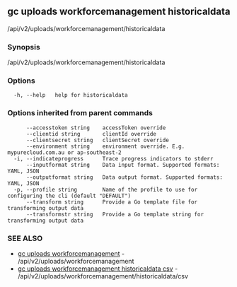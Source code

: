 ## gc uploads workforcemanagement historicaldata

/api/v2/uploads/workforcemanagement/historicaldata

### Synopsis

/api/v2/uploads/workforcemanagement/historicaldata

### Options

```
  -h, --help   help for historicaldata
```

### Options inherited from parent commands

```
      --accesstoken string    accessToken override
      --clientid string       clientId override
      --clientsecret string   clientSecret override
      --environment string    environment override. E.g. mypurecloud.com.au or ap-southeast-2
  -i, --indicateprogress      Trace progress indicators to stderr
      --inputformat string    Data input format. Supported formats: YAML, JSON
      --outputformat string   Data output format. Supported formats: YAML, JSON
  -p, --profile string        Name of the profile to use for configuring the cli (default "DEFAULT")
      --transform string      Provide a Go template file for transforming output data
      --transformstr string   Provide a Go template string for transforming output data
```

### SEE ALSO

* [gc uploads workforcemanagement](gc_uploads_workforcemanagement.html)	 - /api/v2/uploads/workforcemanagement
* [gc uploads workforcemanagement historicaldata csv](gc_uploads_workforcemanagement_historicaldata_csv.html)	 - /api/v2/uploads/workforcemanagement/historicaldata/csv


